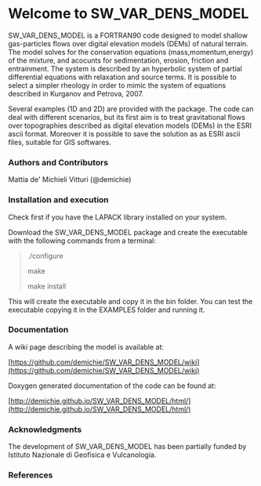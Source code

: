 # Welcome to SW_VAR_DENS_MODEL

SW_VAR_DENS_MODEL is a FORTRAN90 code designed to model shallow gas-particles flows over digital elevation models (DEMs) of natural terrain. The model solves for the conservation equations (mass,momentum,energy) of the mixture, and acocunts for sedimentation, erosion, friction and entrainment. The system is described by an hyperbolic system of partial differential equations with relaxation and source terms. It is possible to select a simpler rheology in order to mimic the system of equations described in Kurganov and Petrova, 2007.

Several examples (1D and 2D) are provided with the package.
The code can deal with different scenarios, but its first aim is to treat gravitational flows over topographies described as digital elevation models (DEMs) in the ESRI ascii format. Moreover it is possible to save the solution as as ESRI ascii files, suitable for GIS softwares.

### Authors and Contributors

Mattia de' Michieli Vitturi (@demichie)

### Installation and execution

Check first if you have the LAPACK library installed on your system.

Download the SW_VAR_DENS_MODEL package and create the executable with the following commands from a terminal:

>./configure
>
>make
>
>make install

This will create the executable and copy it in the bin folder. You can test the executable copying it in the EXAMPLES folder and running it.

### Documentation

A wiki page describing the model is available at:

[https://github.com/demichie/SW_VAR_DENS_MODEL/wiki](https://github.com/demichie/SW_VAR_DENS_MODEL/wiki) 

Doxygen generated documentation of the code can be found at:

[http://demichie.github.io/SW_VAR_DENS_MODEL/html/](http://demichie.github.io/SW_VAR_DENS_MODEL/html/) 

### Acknowledgments

The development of SW_VAR_DENS_MODEL has been partially funded by Istituto Nazionale di Geofisica e Vulcanologia.

### References

